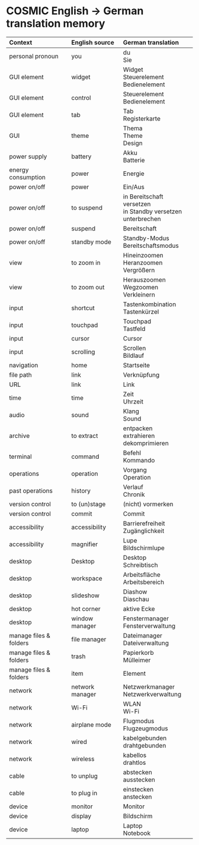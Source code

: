 # COSMIC English → German translation memory
| **Context**            | **English source** | **German translation**                                            |
|:-----------------------|:-------------------|:------------------------------------------------------------------|
| personal pronoun       | you                | du<br>Sie                                                         |
| GUI element            | widget             | Widget<br>Steuerelement<br>Bedienelement                          |
| GUI element            | control            | Steuerelement<br>Bedienelement                                    |
| GUI element            | tab                | Tab<br>Registerkarte                                              |
| GUI                    | theme              | Thema<br>Theme<br>Design                                          |
| power supply           | battery            | Akku<br>Batterie                                                  |
| energy consumption     | power              | Energie                                                           |
| power on/off           | power              | Ein/Aus                                                           |
| power on/off           | to suspend         | in Bereitschaft versetzen<br>in Standby versetzen<br>unterbrechen |
| power on/off           | suspend            | Bereitschaft                                                      |
| power on/off           | standby mode       | Standby-Modus<br>Bereitschaftsmodus                               |
| view                   | to zoom in         | Hineinzoomen<br>Heranzoomen<br>Vergrößern                         |
| view                   | to zoom out        | Herauszoomen<br>Wegzoomen<br>Verkleinern                          |
| input                  | shortcut           | Tastenkombination<br>Tastenkürzel                                 |
| input                  | touchpad           | Touchpad<br>Tastfeld                                              |
| input                  | cursor             | Cursor                                                            |
| input                  | scrolling          | Scrollen<br>Bildlauf                                              |
| navigation             | home               | Startseite                                                        |
| file path              | link               | Verknüpfung                                                       |
| URL                    | link               | Link                                                              |
| time                   | time               | Zeit<br>Uhrzeit                                                   |
| audio                  | sound              | Klang<br>Sound                                                    |
| archive                | to extract         | entpacken<br>extrahieren<br>dekomprimieren                        |
| terminal               | command            | Befehl<br>Kommando                                                |
| operations             | operation          | Vorgang<br>Operation                                              |
| past operations        | history            | Verlauf<br>Chronik                                                |
| version control        | to (un)stage       | (nicht) vormerken                                                 |
| version control        | commit             | Commit                                                            |
| accessibility          | accessibility      | Barrierefreiheit<br>Zugänglichkeit                                |
| accessibility          | magnifier          | Lupe<br>Bildschirmlupe                                            |
| desktop                | Desktop            | Desktop<br>Schreibtisch                                           |
| desktop                | workspace          | Arbeitsfläche<br>Arbeitsbereich                                   |
| desktop                | slideshow          | Diashow<br>Diaschau                                               |
| desktop                | hot corner         | aktive Ecke                                                       |
| desktop                | window manager     | Fenstermanager<br>Fensterverwaltung                               |
| manage files & folders | file manager       | Dateimanager<br>Dateiverwaltung                                   |
| manage files & folders | trash              | Papierkorb<br>Mülleimer                                           |
| manage files & folders | item               | Element                                                           |
| network                | network manager    | Netzwerkmanager<br>Netzwerkverwaltung                             |
| network                | Wi-Fi              | WLAN<br>Wi-Fi                                                     |
| network                | airplane mode      | Flugmodus<br>Flugzeugmodus                                        |
| network                | wired              | kabelgebunden<br>drahtgebunden                                    |
| network                | wireless           | kabellos<br>drahtlos                                              |
| cable                  | to unplug          | abstecken<br>ausstecken                                           |
| cable                  | to plug in         | einstecken<br>anstecken                                           |
| device                 | monitor            | Monitor                                                           |
| device                 | display            | Bildschirm                                                        |
| device                 | laptop             | Laptop<br>Notebook                                                |

   